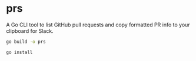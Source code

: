 # prs

A Go CLI tool to list GitHub pull requests and copy formatted PR info to your clipboard for Slack.


```bash
go build -o prs
```

```bash
go install
```





















